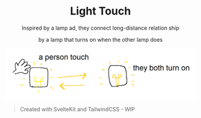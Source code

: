 <h1 align="center">Light Touch</h1>

<p align="center">Inspired by a lamp ad, they connect long-distance relation ship</p>

<p align="center">by a lamp that turns on when the other lamp does</p>

<img src="./public/assets/LightTouch.png"/>

<br />

> Created with SvelteKit and TailwindCSS - WIP
